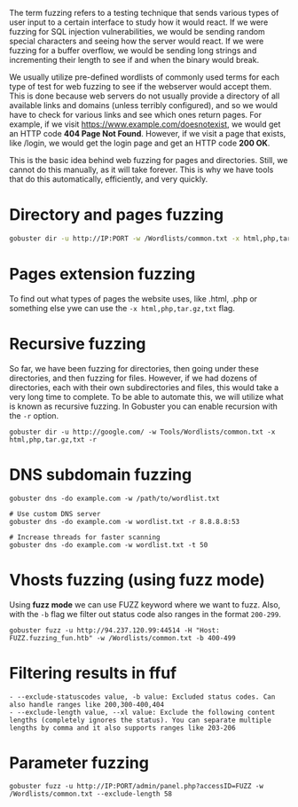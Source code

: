 The term fuzzing refers to a testing technique that sends various types of user input to a certain interface to study how it would react. If we were fuzzing for SQL injection vulnerabilities, we would be sending random special characters and seeing how the server would react. If we were fuzzing for a buffer overflow, we would be sending long strings and incrementing their length to see if and when the binary would break.

We usually utilize pre-defined wordlists of commonly used terms for each type of test for web fuzzing to see if the webserver would accept them. This is done because web servers do not usually provide a directory of all available links and domains (unless terribly configured), and so we would have to check for various links and see which ones return pages. For example, if we visit https://www.example.com/doesnotexist, we would get an HTTP code **404 Page Not Found**. However, if we visit a page that exists, like /login, we would get the login page and get an HTTP code **200 OK**.

This is the basic idea behind web fuzzing for pages and directories. Still, we cannot do this manually, as it will take forever. This is why we have tools that do this automatically, efficiently, and very quickly.

# Directory and pages fuzzing
```bash
gobuster dir -u http://IP:PORT -w /Wordlists/common.txt -x html,php,tar.gz,txt
```

# Pages extension fuzzing
To find out what types of pages the website uses, like .html, .php or something else ywe can use the `-x html,php,tar.gz,txt` flag.

# Recursive fuzzing
So far, we have been fuzzing for directories, then going under these directories, and then fuzzing for files. However, if we had dozens of directories, each with their own subdirectories and files, this would take a very long time to complete. To be able to automate this, we will utilize what is known as recursive fuzzing. In Gobuster you can enable recursion with the `-r` option.
```
gobuster dir -u http://google.com/ -w Tools/Wordlists/common.txt -x html,php,tar.gz,txt -r
```

# DNS subdomain fuzzing

```
gobuster dns -do example.com -w /path/to/wordlist.txt

# Use custom DNS server
gobuster dns -do example.com -w wordlist.txt -r 8.8.8.8:53

# Increase threads for faster scanning
gobuster dns -do example.com -w wordlist.txt -t 50
```



# Vhosts fuzzing (using fuzz mode)
Using **fuzz mode** we can use FUZZ keyword where we want to fuzz. Also, with the `-b` flag we filter out status code also ranges in the format `200-299`.

```
gobuster fuzz -u http://94.237.120.99:44514 -H "Host: FUZZ.fuzzing_fun.htb" -w /Wordlists/common.txt -b 400-499
```

# Filtering results in ffuf
```
- --exclude-statuscodes value, -b value: Excluded status codes. Can also handle ranges like 200,300-400,404
- --exclude-length value, --xl value: Exclude the following content lengths (completely ignores the status). You can separate multiple lengths by comma and it also supports ranges like 203-206
```

# Parameter fuzzing
```
gobuster fuzz -u http://IP:PORT/admin/panel.php?accessID=FUZZ -w /Wordlists/common.txt --exclude-length 58
```
